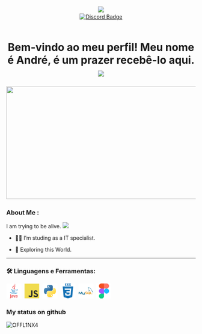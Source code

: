 # 
<div id="header" align="center">
  <img src="https://media0.giphy.com/media/l4pMdRYrYUKI6I2ZO/giphy.gif?cid=ecf05e47rkgquqdknf1tdi228dvn8oxcyiqoepghwlq7wruu&ep=v1_gifs_related&rid=giphy.gif&ct=g" width="300"/>
</div>
<div id="badges" align="center">
  <a href="https://discordapp.com/users/VVinter#8370">
    <img src="https://img.shields.io/badge/Discord-purple?style=for-the-badge&logo=Discord&logoColor=white" alt="Discord Badge"/>
  </a>
</div>
<div id="viewprof" align="center">
<img src="https://komarev.com/ghpvc/?username= your-github-militaoandre&style=flat-square&color=blue" alt=""/>
</div>
<div id="heythere" align="center">
  <h1>
Bem-vindo ao meu perfil! Meu nome é André, é um prazer recebê-lo aqui.
  <img src="https://media.giphy.com/media/hvRJCLFzcasrR4ia7z/giphy.gif" width="30px"/>
</h1>
</div>
<div align="center">
  <img src="https://cdn.dribbble.com/users/219147/screenshots/3141321/media/47eac93ab85ab1f94ccaed6bc7cba02a.gif" width="600" height="300"/>
</div>

### About Me :
I am trying to be alive. <img src="https://media.giphy.com/media/J2yDvX0N4GpAdHOD3N/giphy.gif" width="50"> 

- :man_astronaut: I’m studing as a IT specialist.

- :city_sunset: Exploring this World.


---
### :hammer_and_wrench: Linguagens e Ferramentas:

<div>
  <img src="https://github.com/devicons/devicon/blob/master/icons/java/java-original-wordmark.svg" title="Java" alt="Java" width="40" height="40"/>&nbsp;
  <img src="https://github.com/devicons/devicon/blob/master/icons/javascript/javascript-original.svg" title="JavaScript" alt="JavaScript" width="40" height="40"/>&nbsp;
  <img src="https://github.com/devicons/devicon/blob/master/icons/python/python-original.svg" title="Python" alt="Python" width="40" height="40"/>&nbsp;
  <img src="https://github.com/devicons/devicon/blob/master/icons/css3/css3-plain-wordmark.svg" title="CSS3" alt="CSS" width="40" height="40"/>&nbsp;
  <img src="https://github.com/devicons/devicon/blob/master/icons/mysql/mysql-original-wordmark.svg" title="MySQL" alt="MySQL" width="40" height="40"/>&nbsp;
  <img src="https://github.com/devicons/devicon/blob/master/icons/figma/figma-original.svg" title="Figma" alt="Figma" width="40" height="40"/>
</div>

### My status on github

![OFFL1NX4](https://github-readme-stats.vercel.app/api?username=andre-militao&show_icons=true&theme=radical)




